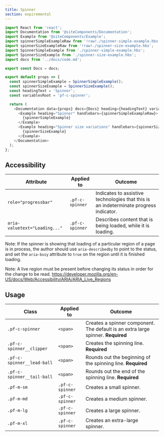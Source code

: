 ```yaml
---
title: Spinner
section: expiremental
---
```


```js
import React from 'react';
import Documentation from '@siteComponents/Documentation';
import Example from '@siteComponents/Example';
import spinnerSimpleExampleRaw from '!raw!./spinner-simple-example.hbs';
import spinnerSizeExampleRaw from '!raw!./spinner-size-example.hbs';
import SpinnerSimpleExample from './spinner-simple-example.hbs';
import SpinnerSizeExample from './spinner-size-example.hbs';
import docs from '../docs/code.md';

export const Docs = docs;

export default props => {
  const spinnerSimpleExample = SpinnerSimpleExample();
  const spinnerSizeExample = SpinnerSizeExample();
  const headingText = 'Spinner';
  const variablesRoot = 'pf-c-spinner';

  return (
    <Documentation data={props} docs={Docs} heading={headingText} variablesRoot={variablesRoot}>
      <Example heading="Spinner" handlebars={spinnerSimpleExampleRaw}>
        {spinnerSimpleExample}
      </Example>
      <Example heading="Spinner size variations" handlebars={spinnerSizeExampleRaw}>
        {spinnerSizeExample}
      </Example>
    </Documentation>
  );
};
```

## Accessibility

| Attribute | Applied to | Outcome |
| -- | -- | -- |
| `role="progressbar"` | `.pf-c-spinner` |  Indicates to assistive technologies that this is an indeterminate progress indicator. |
| `aria-valuetext="Loading..."` | `.pf-c-spinner` |  Describes content that is being loaded, while it is loading. |

Note: If the spinner is showing that loading of a particular region of a page is in process, the author should use `aria-describedby` to point to the status, and set the `aria-busy` attribute to `true` on the region until it is finished loading. 

Note: A live region must be present before changing its status in order for the change to be read. https://developer.mozilla.org/en-US/docs/Web/Accessibility/ARIA/ARIA_Live_Regions

## Usage

| Class | Applied to | Outcome |
| -- | -- | -- |
| `.pf-c-spinner` | `<span>` |  Creates a spinner component. The default is an extra large spinner. **Required**|
| `.pf-c-spinner__clipper` | `<span>` |  Creates the spinning line. **Required**|
| `.pf-c-spinner__lead-ball` | `<span>` |  Rounds out the beginning of the spinning line. **Required**|
| `.pf-c-spinner__tail-ball` | `<span>` |  Rounds out the end of the spinning line. **Required**|
| `.pf-m-sm` | `.pf-c-spinner` |  Creates a small spinner. |
| `.pf-m-md` | `.pf-c-spinner` |  Creates a medium spinner. |
| `.pf-m-lg` | `.pf-c-spinner` |  Creates a large spinner. |
| `.pf-m-xl` | `.pf-c-spinner` |  Creates an extra-large spinner. |


